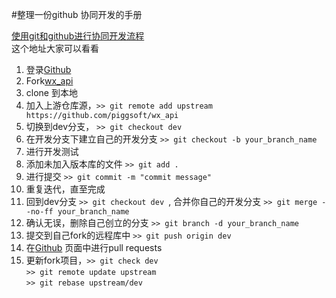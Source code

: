 #整理一份github 协同开发的手册

[使用git和github进行协同开发流程](http://www.kuqin.com/shuoit/20141213/343854.html)  
这个地址大家可以看看   

1. 登录[Github](https://github.com)  
2. Fork[wx_api](https://github.com/piggsoft/wx_api)
3. clone 到本地
4. 加入上游仓库源，```>> git remote add upstream https://github.com/piggsoft/wx_api```
5. 切换到dev分支， ```>> git checkout dev ```
6. 在开发分支下建立自己的开发分支 ```>> git checkout -b your_branch_name ```
7. 进行开发测试
8. 添加未加入版本库的文件 ```>> git add . ```
9. 进行提交 ```>> git commit -m "commit message"```
10. 重复迭代，直至完成
11. 回到dev分支 ```>> git checkout dev ```, 合并你自己的开发分支 ```>> git merge --no-ff your_branch_name ```
12. 确认无误，删除自己创立的分支 ```>> git branch -d your_branch_name```
13. 提交到自己fork的远程库中 ```>> git push origin dev ```
14. 在[Github](https://github.com) 页面中进行pull requests
15. 更新fork项目，```>> git check dev ```  
    ```>> git remote update upstream ```  
    ```>> git rebase upstream/dev ```